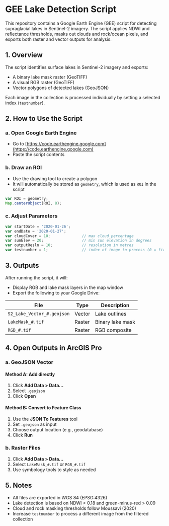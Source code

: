 # GEE Lake Detection Script

This repository contains a Google Earth Engine (GEE) script for detecting supraglacial lakes in Sentinel-2 imagery. The script applies NDWI and reflectance thresholds, masks out clouds and rock/ocean pixels, and exports both raster and vector outputs for analysis.

## 1. Overview

The script identifies surface lakes in Sentinel-2 imagery and exports:

* A binary lake mask raster (GeoTIFF)
* A visual RGB raster (GeoTIFF)
* Vector polygons of detected lakes (GeoJSON)

Each image in the collection is processed individually by setting a selected index (`testnumber`).

## 2. How to Use the Script

### a. Open Google Earth Engine

* Go to [https://code.earthengine.google.com](https://code.earthengine.google.com)
* Paste the script contents

### b. Draw an ROI

* Use the drawing tool to create a polygon
* It will automatically be stored as `geometry`, which is used as `ROI` in the script

```javascript
var ROI = geometry;
Map.centerObject(ROI, 8);
```

### c. Adjust Parameters

```javascript
var startDate = '2020-01-26';
var endDate = '2020-01-27';
var cloudCover = 10;              // max cloud percentage
var sunElev = 20;                 // min sun elevation in degrees
var outputResln = 10;             // resolution in metres
var testnumber = 1;               // index of image to process (0 = first)
```

## 3. Outputs

After running the script, it will:

* Display RGB and lake mask layers in the map window
* Export the following to your Google Drive:

| File                       | Type   | Description      |
| -------------------------- | ------ | ---------------- |
| `S2_Lake_Vector_#.geojson` | Vector | Lake outlines    |
| `LakeMask_#.tif`           | Raster | Binary lake mask |
| `RGB_#.tif`                | Raster | RGB composite    |

## 4. Open Outputs in ArcGIS Pro

### a. GeoJSON Vector

#### Method A: Add directly

1. Click **Add Data > Data...**
2. Select `.geojson`
3. Click **Open**

#### Method B: Convert to Feature Class

1. Use the **JSON To Features** tool
2. Set `.geojson` as input
3. Choose output location (e.g., geodatabase)
4. Click **Run**

### b. Raster Files

1. Click **Add Data > Data...**
2. Select `LakeMask_#.tif` or `RGB_#.tif`
3. Use symbology tools to style as needed

## 5. Notes

* All files are exported in WGS 84 (EPSG:4326)
* Lake detection is based on NDWI > 0.18 and green-minus-red > 0.09
* Cloud and rock masking thresholds follow Moussavi (2020)
* Increase `testnumber` to process a different image from the filtered collection

